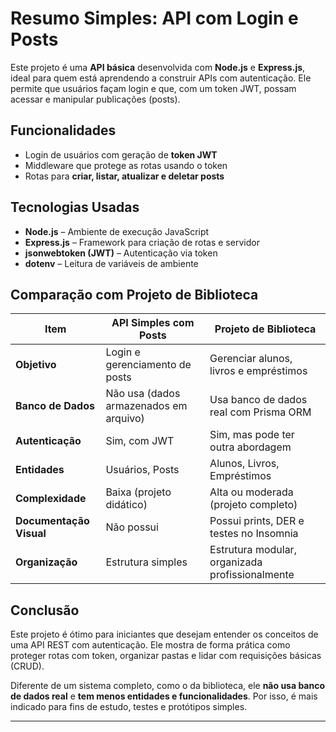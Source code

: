 # Resumo Simples: API com Login e Posts

Este projeto é uma **API básica** desenvolvida com **Node.js** e **Express.js**, ideal para quem está aprendendo a construir APIs com autenticação. Ele permite que usuários façam login e que, com um token JWT, possam acessar e manipular publicações (posts).

## Funcionalidades

- Login de usuários com geração de **token JWT**
- Middleware que protege as rotas usando o token
- Rotas para **criar, listar, atualizar e deletar posts**

## Tecnologias Usadas

- **Node.js** – Ambiente de execução JavaScript
- **Express.js** – Framework para criação de rotas e servidor
- **jsonwebtoken (JWT)** – Autenticação via token
- **dotenv** – Leitura de variáveis de ambiente

## Comparação com Projeto de Biblioteca

| Item                    | API Simples com Posts                         | Projeto de Biblioteca                             |
|-------------------------|----------------------------------------------|---------------------------------------------------|
| **Objetivo**            | Login e gerenciamento de posts               | Gerenciar alunos, livros e empréstimos           |
| **Banco de Dados**      | Não usa (dados armazenados em arquivo)       | Usa banco de dados real com Prisma ORM           |
| **Autenticação**        | Sim, com JWT                                 | Sim, mas pode ter outra abordagem                 |
| **Entidades**           | Usuários, Posts                              | Alunos, Livros, Empréstimos                      |
| **Complexidade**        | Baixa (projeto didático)                     | Alta ou moderada (projeto completo)              |
| **Documentação Visual** | Não possui                                   | Possui prints, DER e testes no Insomnia          |
| **Organização**         | Estrutura simples                            | Estrutura modular, organizada profissionalmente  |

## Conclusão

Este projeto é ótimo para iniciantes que desejam entender os conceitos de uma API REST com autenticação. Ele mostra de forma prática como proteger rotas com token, organizar pastas e lidar com requisições básicas (CRUD).

Diferente de um sistema completo, como o da biblioteca, ele **não usa banco de dados real** e **tem menos entidades e funcionalidades**. Por isso, é mais indicado para fins de estudo, testes e protótipos simples.

---

